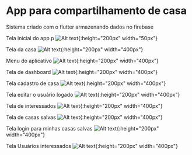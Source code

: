 # App para compartilhamento de casa 

Sistema criado com o flutter armazenando dados no firebase


Tela inicial do app
p
![Alt text](/tela-app/home.png){:height="200px" width="50px"} 


Tela da casa
![Alt text](/tela-app/tela-casa.png){:height="200px" width="400px"} 


Menu do aplicativo
![Alt text](/tela-app/menu.png){:height="200px" width="400px"} 


Tela de dashboard
![Alt text](/tela-app/dashboard.png){:height="200px" width="400px"} 

Tela cadastro de casa
![Alt text](/tela-app/casa-cadastro.png){:height="200px" width="400px"} 

Tela editar o usuário logado
![Alt text](/tela-app/editar-usuario.png){:height="200px" width="400px"} 

Tela de interessados
![Alt text](/tela-app/interessados.png){:height="200px" width="400px"} 

Tela de casas salvas
![Alt text](/tela-app/salvos.png){:height="200px" width="400px"} 

Tela login para minhas casas salvas
![Alt text](/tela-app/login-salvos.png){:height="200px" width="400px"} 

Tela Usuários interessados
![Alt text](/tela-app/usuarios-interessados.png){:height="200px" width="400px"} 



